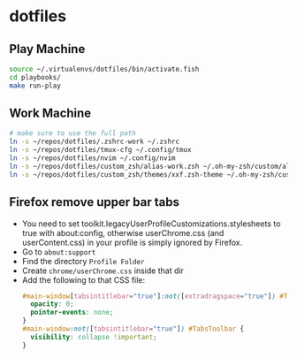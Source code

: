 # dotfiles

## Play Machine
```bash
source ~/.virtualenvs/dotfiles/bin/activate.fish
cd playbooks/
make run-play
```

## Work Machine
```bash
# make sure to use the full path
ln -s ~/repos/dotfiles/.zshrc-work ~/.zshrc
ln -s ~/repos/dotfiles/tmux-cfg ~/.config/tmux
ln -s ~/repos/dotfiles/nvim ~/.config/nvim
ln -s ~/repos/dotfiles/custom_zsh/alias-work.zsh ~/.oh-my-zsh/custom/alias.zsh
ln -s ~/repos/dotfiles/custom_zsh/themes/xxf.zsh-theme ~/.oh-my-zsh/custom/themes/xxf.zsh-theme
```

## Firefox remove upper bar tabs
- You need to set toolkit.legacyUserProfileCustomizations.stylesheets to true with about:config, otherwise userChrome.css (and userContent.css) in your profile is simply ignored by Firefox.
- Go to `about:support`
- Find the directory `Profile Folder`
- Create `chrome/userChrome.css` inside that dir
- Add the following to that CSS file:
  ```css
  #main-window[tabsintitlebar="true"]:not([extradragspace="true"]) #TabsToolbar > .toolbar-items {
    opacity: 0;
    pointer-events: none;
  }
  #main-window:not([tabsintitlebar="true"]) #TabsToolbar {
    visibility: collapse !important;
  }
  ```
